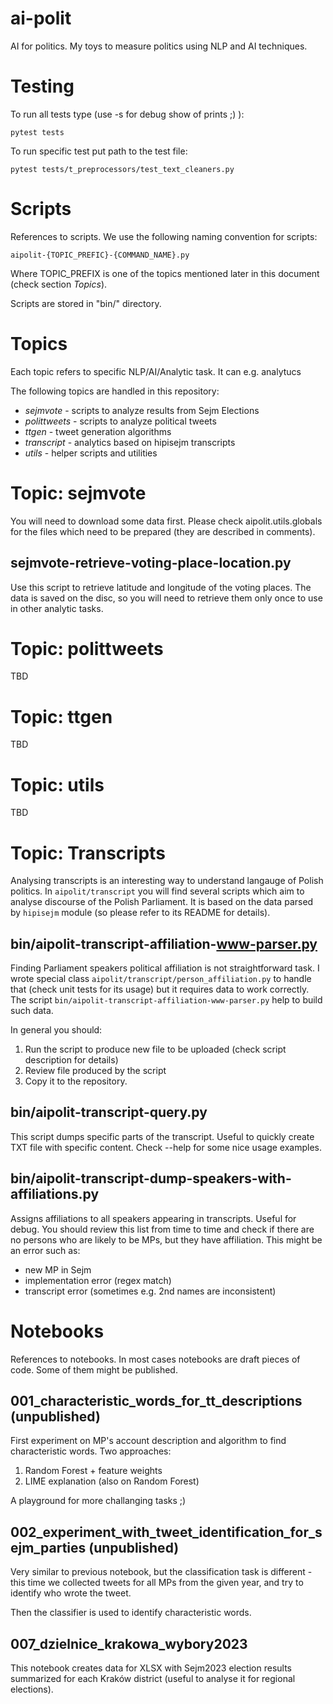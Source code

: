 # ai-polit
AI for politics. My toys to measure politics using NLP and AI techniques.


Testing
=======

To run all tests type (use -s for debug show of prints ;) ):

    pytest tests

To run specific test put path to the test file:

    pytest tests/t_preprocessors/test_text_cleaners.py

Scripts
=======

References to scripts. We use the following naming convention for scripts:

    aipolit-{TOPIC_PREFIC}-{COMMAND_NAME}.py

Where TOPIC_PREFIX is one of the topics mentioned later in this document (check section *Topics*).

Scripts are stored in "bin/" directory.


Topics
======

Each topic refers to specific NLP/AI/Analytic task. It can e.g. analytucs

The following topics are handled in this repository:
- *sejmvote* - scripts to analyze results from Sejm Elections
- *polittweets* - scripts to analyze political tweets
- *ttgen* - tweet generation algorithms
- *transcript* - analytics based on hipisejm transcripts
- *utils* - helper scripts and utilities

Topic: sejmvote
===============

You will need to download some data first.
Please check aipolit.utils.globals for the files which need to be prepared
(they are described in comments).

sejmvote-retrieve-voting-place-location.py
------------------------------------------

Use this script to retrieve latitude and longitude of the voting places.
The data is saved on the disc, so you will need to retrieve them only once
to use in other analytic tasks.


Topic: polittweets
==================

TBD

Topic: ttgen
============

TBD

Topic: utils
============

TBD


Topic: Transcripts
==================

Analysing transcripts is an interesting way to understand langauge of Polish politics.
In `aipolit/transcript` you will find several scripts which aim to analyse discourse of the Polish Parliament.
It is based on the data parsed by `hipisejm` module (so please refer to its README for details).


bin/aipolit-transcript-affiliation-www-parser.py
------------------------------------------------

Finding Parliament speakers political affiliation is not straightforward task.
I wrote special class `aipolit/transcript/person_affiliation.py` to handle that (check unit tests for its usage)
but it requires data to work correctly. The script `bin/aipolit-transcript-affiliation-www-parser.py` help to build such data.


In general you should:
1. Run the script to produce new file to be uploaded (check script description for details)
2. Review file produced by the script
3. Copy it to the repository.

bin/aipolit-transcript-query.py
-------------------------------

This script dumps specific parts of the transcript.
Useful to quickly create TXT file with specific content.
Check --help for some nice usage examples.

bin/aipolit-transcript-dump-speakers-with-affiliations.py
---------------------------------------------------------

Assigns affiliations to all speakers appearing in transcripts.
Useful for debug. You should review this list from time to time
and check if there are no persons who are likely to be MPs, but they have <UNK> affiliation.
This might be an error such as:

- new MP in Sejm
- implementation error (regex match)
- transcript error (sometimes e.g. 2nd names are inconsistent)

Notebooks
=========

References to notebooks. In most cases notebooks are draft pieces of code.
Some of them might be published.

001_characteristic_words_for_tt_descriptions (unpublished)
----------------------------------------------------------

First experiment on MP's account description and algorithm to find characteristic words.
Two approaches:

1. Random Forest + feature weights
2. LIME explanation (also on Random Forest)

A playground for more challanging tasks ;)


002_experiment_with_tweet_identification_for_sejm_parties (unpublished)
-----------------------------------------------------------------------

Very similar to previous notebook, but the classification task is different - this time we collected
tweets for all MPs from the given year, and try to identify who wrote the tweet.

Then the classifier is used to identify characteristic words.

007_dzielnice_krakowa_wybory2023
--------------------------------

This notebook creates data for XLSX with Sejm2023 election results summarized for each
Kraków district (useful to analyse it for regional elections).